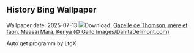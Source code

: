 ## History Bing Wallpaper
Wallpaper date: 2025-07-13
![](https://www.bing.com/th?id=OHR.ThomsonGazelle_FR-CA0045421525_UHD.jpg&w=1000)Download: [Gazelle de Thomson, mère et faon, Maasai Mara, Kenya (© Gallo Images/DanitaDelimont.com)](https://www.bing.com/th?id=OHR.ThomsonGazelle_FR-CA0045421525_UHD.jpg)

Auto get programm by LtgX
